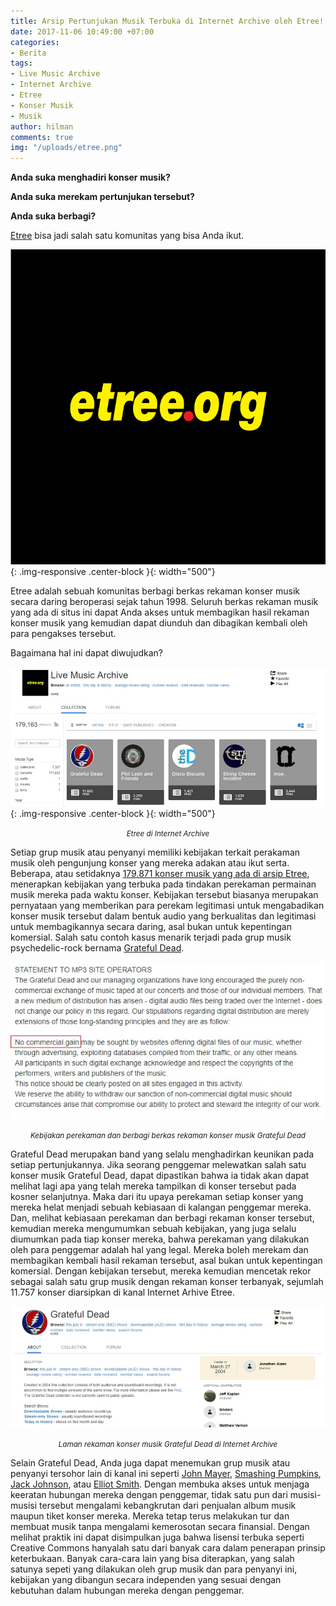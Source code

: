 ```yaml
---
title: Arsip Pertunjukan Musik Terbuka di Internet Archive oleh Etree!
date: 2017-11-06 10:49:00 +07:00
categories:
- Berita
tags:
- Live Music Archive
- Internet Archive
- Etree
- Konser Musik
- Musik
author: hilman
comments: true
img: "/uploads/etree.png"
---
```


**Anda suka menghadiri konser musik?**

**Anda suka merekam pertunjukan tersebut?**

**Anda suka berbagi?**

[Etree](http://etree.org/) bisa jadi salah satu komunitas yang bisa Anda ikut.

![etree.png](/uploads/etree.png){: .img-responsive .center-block }{: width="500"}

Etree adalah sebuah komunitas berbagi berkas rekaman konser musik secara daring beroperasi sejak tahun 1998. Seluruh berkas rekaman musik yang ada di situs ini dapat Anda akses untuk membagikan hasil rekaman konser musik yang kemudian dapat diunduh dan dibagikan kembali oleh para pengakses tersebut. 

Bagaimana hal ini dapat diwujudkan?

![IA 1.jpg](/uploads/IA%201.jpg){: .img-responsive .center-block }{: width="500"}<center><small><i>Etree di Internet Archive</i></small></center>

Setiap grup musik atau penyanyi memiliki kebijakan terkait perakaman musik oleh pengunjung konser yang mereka adakan atau ikut serta. Beberapa, atau setidaknya [179.871 konser musik yang ada di arsip Etree](https://archive.org/details/etree), menerapkan kebijakan yang terbuka pada tindakan perekaman permainan musik mereka pada waktu konser. Kebijakan tersebut biasanya merupakan pernyataan yang memberikan para perekam legitimasi untuk mengabadikan konser musik tersebut dalam bentuk audio yang berkualitas dan legitimasi untuk membagikannya secara daring, asal bukan untuk kepentingan komersial. Salah satu contoh kasus menarik terjadi pada grup musik psychedelic-rock bernama [Grateful Dead](https://archive.org/details/GratefulDead). 

![IA 3.jpg](/uploads/IA%203.jpg)<center><small><i>Kebijakan perekaman dan berbagi berkas rekaman konser musik Grateful Dead</i></small></center>

Grateful Dead merupakan band yang selalu menghadirkan keunikan pada setiap pertunjukannya. Jika seorang penggemar melewatkan salah satu konser musik Grateful Dead, dapat dipastikan bahwa ia tidak akan dapat melihat lagi apa yang telah mereka tampilkan di konser tersebut pada kosner selanjutnya. Maka dari itu upaya perekaman setiap konser yang mereka helat menjadi sebuah kebiasaan di kalangan penggemar mereka. Dan, melihat kebiasaan perekaman dan berbagi rekaman konser tersebut, kemudian mereka mengumumkan sebuah kebijakan, yang juga selalu diumumkan pada tiap konser mereka, bahwa perekaman yang dilakukan oleh para penggemar adalah hal yang legal. Mereka boleh merekam dan membagikan kembali hasil rekaman tersebut, asal bukan untuk kepentingan komersial. Dengan kebijakan tersebut, mereka kemudian mencetak rekor sebagai salah satu grup musik dengan rekaman konser terbanyak, sejumlah 11.757 konser diarsipkan di kanal Internet Arhive Etree.

![IA 2.jpg](/uploads/IA%202.jpg)<center><small><i>Laman rekaman konser musik Grateful Dead di Internet Archive</i></small></center>

Selain Grateful Dead, Anda juga dapat menemukan grup musik atau penyanyi tersohor lain di kanal ini seperti [John Mayer](https://archive.org/details/JohnMayerMusic), [Smashing Pumpkins](https://archive.org/details/SmashingPumpkins), [Jack Johnson](https://archive.org/details/JackJohnson), atau [Elliot Smith](https://archive.org/details/ElliottSmith). Dengan membuka akses  untuk menjaga keeratan hubungan mereka dengan penggemar, tidak satu pun dari musisi-musisi tersebut mengalami kebangkrutan dari penjualan album musik maupun tiket konser mereka. Mereka tetap terus melakukan tur dan membuat musik tanpa mengalami kemerosotan secara finansial. Dengan melihat praktik ini dapat disimpulkan juga bahwa lisensi terbuka seperti Creative Commons hanyalah satu dari banyak cara dalam penerapan prinsip keterbukaan. Banyak cara-cara lain yang bisa diterapkan, yang salah satunya sepeti yang dilakukan oleh grup musik dan para penyanyi ini, kebijakan yang dibangun secara independen yang sesuai dengan kebutuhan dalam hubungan mereka dengan penggemar.